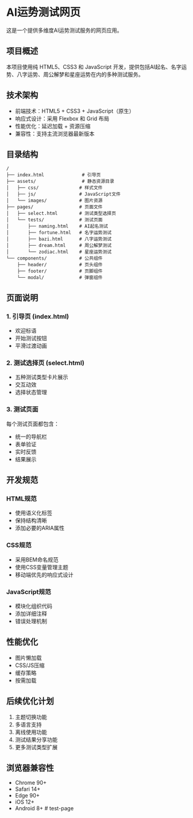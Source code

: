 # AI运势测试网页

这是一个提供多维度AI运势测试服务的网页应用。

## 项目概述

本项目使用纯 HTML5、CSS3 和 JavaScript 开发，提供包括AI起名、名字运势、八字运势、周公解梦和星座运势在内的多种测试服务。

## 技术架构

- 前端技术：HTML5 + CSS3 + JavaScript（原生）
- 响应式设计：采用 Flexbox 和 Grid 布局
- 性能优化：延迟加载 + 资源压缩
- 兼容性：支持主流浏览器最新版本

## 目录结构

```
/
├── index.html              # 引导页
├── assets/                 # 静态资源目录
│   ├── css/               # 样式文件
│   ├── js/                # JavaScript文件
│   └── images/            # 图片资源
├── pages/                 # 页面文件
│   ├── select.html        # 测试类型选择页
│   └── tests/             # 测试页面
│       ├── naming.html    # AI起名测试
│       ├── fortune.html   # 名字运势测试
│       ├── bazi.html      # 八字运势测试
│       ├── dream.html     # 周公解梦测试
│       └── zodiac.html    # 星座运势测试
└── components/            # 公共组件
    ├── header/            # 页头组件
    ├── footer/            # 页脚组件
    └── modal/             # 弹窗组件
```

## 页面说明

### 1. 引导页 (index.html)
- 欢迎标语
- 开始测试按钮
- 平滑过渡动画

### 2. 测试选择页 (select.html)
- 五种测试类型卡片展示
- 交互动效
- 选择状态管理

### 3. 测试页面
每个测试页面都包含：
- 统一的导航栏
- 表单验证
- 实时反馈
- 结果展示

## 开发规范

### HTML规范
- 使用语义化标签
- 保持结构清晰
- 添加必要的ARIA属性

### CSS规范
- 采用BEM命名规范
- 使用CSS变量管理主题
- 移动端优先的响应式设计

### JavaScript规范
- 模块化组织代码
- 添加详细注释
- 错误处理机制

## 性能优化

- 图片懒加载
- CSS/JS压缩
- 缓存策略
- 按需加载

## 后续优化计划

1. 主题切换功能
2. 多语言支持
3. 离线使用功能
4. 测试结果分享功能
5. 更多测试类型扩展

## 浏览器兼容性

- Chrome 90+
- Safari 14+
- Edge 90+
- iOS 12+
- Android 8+ #   t e s t - p a g e  
 